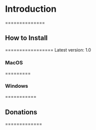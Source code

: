 # Introduction
==============

## How to Install
=================
Latest version: 1.0

### MacOS
=========

### Windows
===========

## Donations
=============
